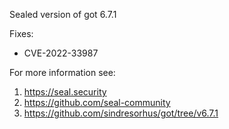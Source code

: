 Sealed version of got 6.7.1

Fixes:
- CVE-2022-33987

For more information see:
  1. https://seal.security
  2. https://github.com/seal-community
  3. https://github.com/sindresorhus/got/tree/v6.7.1
